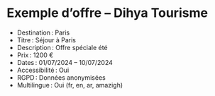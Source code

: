 # Exemple d’offre – Dihya Tourisme

- Destination : Paris
- Titre : Séjour à Paris
- Description : Offre spéciale été
- Prix : 1200 €
- Dates : 01/07/2024 – 10/07/2024
- Accessibilité : Oui
- RGPD : Données anonymisées
- Multilingue : Oui (fr, en, ar, amazigh)
